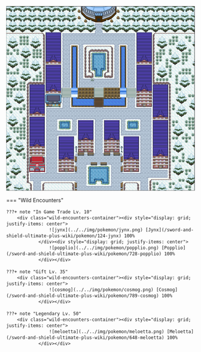 <img src="../../img/routes/Circhester.png" alt="Circhester"/>

=== "Wild Encounters"


	???+ note "In Game Trade Lv. 10"
		<div class="wild-encounters-container"><div style="display: grid; justify-items: center">
                    ![jynx](../../img/pokemon/jynx.png) [Jynx](/sword-and-shield-ultimate-plus-wiki/pokemon/124-jynx) 100%
                </div><div style="display: grid; justify-items: center">
                    ![popplio](../../img/pokemon/popplio.png) [Popplio](/sword-and-shield-ultimate-plus-wiki/pokemon/728-popplio) 100%
                </div></div>

	???+ note "Gift Lv. 35"
		<div class="wild-encounters-container"><div style="display: grid; justify-items: center">
                    ![cosmog](../../img/pokemon/cosmog.png) [Cosmog](/sword-and-shield-ultimate-plus-wiki/pokemon/789-cosmog) 100%
                </div></div>

	???+ note "Legendary Lv. 50"
		<div class="wild-encounters-container"><div style="display: grid; justify-items: center">
                    ![meloetta](../../img/pokemon/meloetta.png) [Meloetta](/sword-and-shield-ultimate-plus-wiki/pokemon/648-meloetta) 100%
                </div></div>




